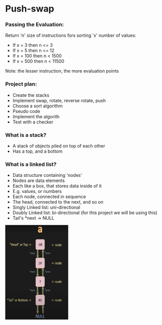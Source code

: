 # Push-swap

### Passing the Evaluation:
Return 'n' size of instructions fors sorting 'x' number of values:
- If x = 3 then n <= 3
- If x = 5 then n <= 12
- If x = 100 then n < 1500
- If x = 500 then n < 11500

Note: the lesser instruction, the more evaluation points

### Project plan:
- Create the stacks
- Implement swap, rotate, reverse rotate, push
- Choose a sort algorithm
- Pseudo code
- Implement the algorith
- Test with a checker

### What is a stack?
- A stack of objects piled on top of each other
- Has a top, and a bottom

### What is a linked list?
- Data structure containing 'nodes'
- Nodes are data elements
- Each like a box, that stores data inside of it
- E.g. values, or numbers
- Each node, connected in sequence
- The head, connected to the next, and so on
- Singly Linked list: uni-directional
- Doubly Linked list: bi-directional (for this project we will be using this)
- Tail's *next -> NULL

<img src="https://github.com/Pausanpi/Push-swap/blob/main/img%20readme/Captura%20de%20pantalla%202024-01-03%20124904.png?raw=true" alt="Linked list" width="200" height="300">
